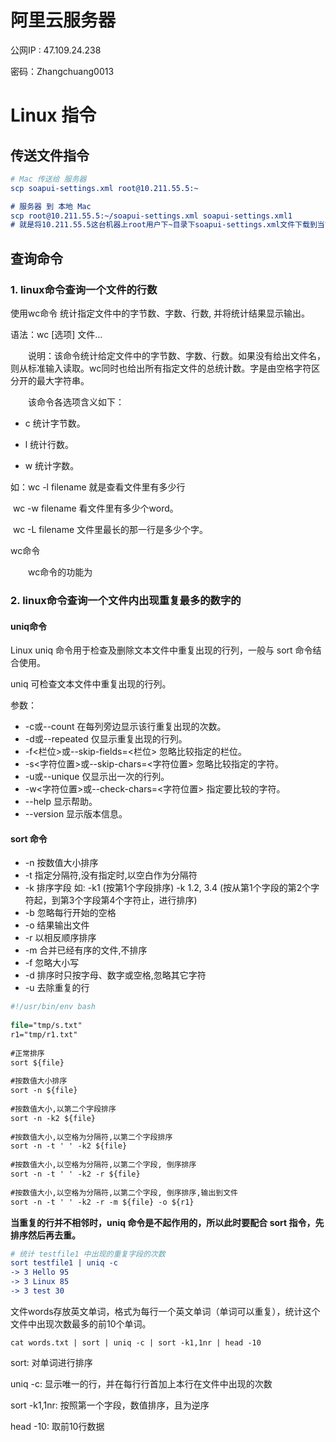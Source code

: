 # 阿里云服务器

公网IP : 47.109.24.238

密码：Zhangchuang0013

# Linux 指令

## 传送文件指令

```cmake
# Mac 传送给 服务器
scp soapui-settings.xml root@10.211.55.5:~

# 服务器 到 本地 Mac
scp root@10.211.55.5:~/soapui-settings.xml soapui-settings.xml1
# 就是将10.211.55.5这台机器上root用户下~目录下soapui-settings.xml文件下载到当前目录下,并保存为soapui-settings.xml1
```

## 查询命令

### 1. linux命令查询一个文件的行数

使用wc命令 统计指定文件中的字节数、字数、行数, 并将统计结果显示输出。

语法：wc [选项] 文件…

　　说明：该命令统计给定文件中的字节数、字数、行数。如果没有给出文件名，则从标准输入读取。wc同时也给出所有指定文件的总统计数。字是由空格字符区分开的最大字符串。

　　该命令各选项含义如下： 

  - c 统计字节数。

  - l 统计行数。

  - w 统计字数。

如：wc -l filename 就是查看文件里有多少行

​    wc -w filename 看文件里有多少个word。

​    wc -L filename 文件里最长的那一行是多少个字。

wc命令

　　wc命令的功能为

### 2. linux命令查询一个文件内出现重复最多的数字的

#### uniq命令

Linux uniq 命令用于检查及删除文本文件中重复出现的行列，一般与 sort 命令结合使用。

uniq 可检查文本文件中重复出现的行列。

参数：

- -c或--count 在每列旁边显示该行重复出现的次数。
- -d或--repeated 仅显示重复出现的行列。
- -f<栏位>或--skip-fields=<栏位> 忽略比较指定的栏位。
- -s<字符位置>或--skip-chars=<字符位置> 忽略比较指定的字符。
- -u或--unique 仅显示出一次的行列。
- -w<字符位置>或--check-chars=<字符位置> 指定要比较的字符。
- --help 显示帮助。
- --version 显示版本信息。

#### sort 命令

- -n 按数值大小排序
- -t 指定分隔符,没有指定时,以空白作为分隔符
- -k 排序字段 如: -k1 (按第1个字段排序)   -k 1.2, 3.4 (按从第1个字段的第2个字符起，到第3个字段第4个字符止，进行排序)
- -b 忽略每行开始的空格
- -o 结果输出文件
- -r 以相反顺序排序
- -m 合并已经有序的文件,不排序
- -f 忽略大小写
- -d 排序时只按字母、数字或空格,忽略其它字符
- -u 去除重复的行

```cmake
#!/usr/bin/env bash
 
file="tmp/s.txt"
r1="tmp/r1.txt"
 
#正常排序
sort ${file}
 
#按数值大小排序
sort -n ${file}
 
#按数值大小,以第二个字段排序
sort -n -k2 ${file}
 
#按数值大小,以空格为分隔符,以第二个字段排序
sort -n -t ' ' -k2 ${file}
 
#按数值大小,以空格为分隔符,以第二个字段, 倒序排序
sort -n -t ' ' -k2 -r ${file}
 
#按数值大小,以空格为分隔符,以第二个字段, 倒序排序,输出到文件
sort -n -t ' ' -k2 -r -m ${file} -o ${r1}
```

**当重复的行并不相邻时，uniq 命令是不起作用的，所以此时要配合 sort 指令，先排序然后再去重。**

```cmake
# 统计 testfile1 中出现的重复字段的次数
sort testfile1 | uniq -c
-> 3 Hello 95  
-> 3 Linux 85 
-> 3 test 30
```

文件words存放英文单词，格式为每行一个英文单词（单词可以重复），统计这个文件中出现次数最多的前10个单词。

```
cat words.txt | sort | uniq -c | sort -k1,1nr | head -10
```

sort: 对单词进行排序

uniq -c: 显示唯一的行，并在每行行首加上本行在文件中出现的次数

sort -k1,1nr: 按照第一个字段，数值排序，且为逆序

head -10: 取前10行数据





